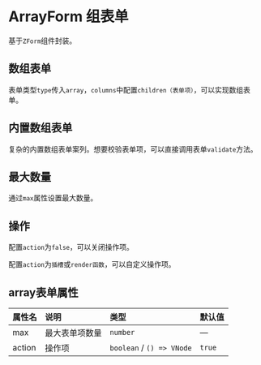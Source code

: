 # ArrayForm 组表单

基于`ZForm`组件封装。

## 数组表单

表单类型`type`传入`array`，`columns`中配置`children（表单项）`，可以实现数组表单。

<preview path="../demo/form-array/normal.vue" />

## 内置数组表单

复杂的内置数组表单案列。想要校验表单项，可以直接调用表单`validate`方法。

<preview path="../demo/form-array/inline.vue" />

## 最大数量

通过`max`属性设置最大数量。

<preview path="../demo/form-array/max.vue" />

## 操作

配置`action`为`false`，可以关闭操作项。

<preview path="../demo/form-array/action.vue" />

配置`action`为`插槽`或`render函数`，可以自定义操作项。

<preview path="../demo/form-array/action-custom.vue" />

## array表单属性

| 属性名 | 说明           | 类型     | 默认值 |
| :----- | :------------- | :------- | :----- |
| max    | 最大表单项数量 | `number` | —      |
| action    | 操作项 | `boolean` / `() => VNode` | `true`      |
